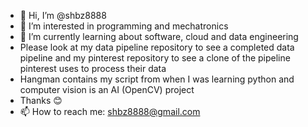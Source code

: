 - 👋 Hi, I’m @shbz8888
- 👀 I’m interested in programming and mechatronics
- 🌱 I’m currently learning about software, cloud and data engineering
- Please look at my data pipeline repository to see a completed data pipeline and my pinterest repository to see a clone of the pipeline pinterest uses to process their data
- Hangman contains my script from when I was learning python and computer vision is an AI (OpenCV) project
- Thanks 😊
- 📫 How to reach me: shbz8888@gmail.com

<!---
shbz8888/shbz8888 is a ✨ special ✨ repository because its `README.md` (this file) appears on your GitHub profile.
You can click the Preview link to take a look at your changes.
--->
